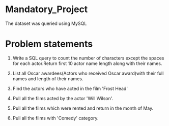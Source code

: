 # Mandatory_Project
The dataset was queried using MySQL  

# Problem statements

1. Write a SQL query to count the number of characters except the spaces for each actor.Return first 10 actor name length along with their names.
   
2. List all Oscar awardees(Actors who received Oscar award)with their full names and length of their names.
   
3. Find the actors who have acted in the film 'Frost Head'

4. Pull all the films acted by the actor 'Will Wilson'.

5. Pull all the films which were rented and return in the month of May.

6. Pull all the films with 'Comedy' category.
  
  
